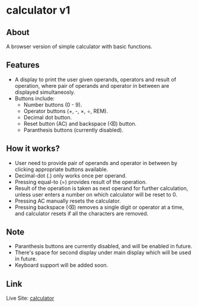 # calculator v1

## About

A browser version of simple calculator with basic functions.

## Features 

- A display to print the user given operands, operators and result of operation, where pair of operands and operator in between are displayed simultaneosly.
- Buttons include: 
   - Number buttons (0 - 9).
   - Operator buttons (+, -, ×, ÷, REM). 
   - Decimal dot button.
   - Reset button (AC) and backspace (⌫) button.
   - Paranthesis buttons (currently disabled).

## How it works?
 
- User need to provide pair of operands and operator in between by clicking appropriate buttons available.
- Decimal-dot (.) only works once per operand.
- Pressing equal-to (=) provides result of the operation.
- Result of the operation is taken as next operand for further calculation, unless user enters a number on which calculator will be reset to 0. 
- Pressing AC manually resets the calculator.
- Pressing backspace (⌫) removes a single digit or operator at a time, and calculator resets if all the characters are removed.

## Note 

- Paranthesis buttons are currently disabled, and will be enabled in future.
- There's space for second display under main display which will be used in future.
- Keyboard support will be added soon.

## Link

Live Site: [calculator](https://nishadnp.github.io/calculator/)